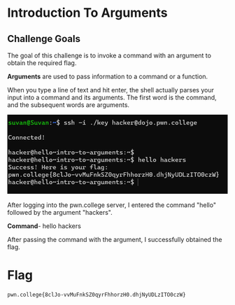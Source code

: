 # Introduction To Arguments

## Challenge Goals

The goal of this challenge is to invoke a command with an argument to obtain the required flag.

**Arguments** are  used to pass information to a command or a function.

When you type a line of text and hit enter, the shell actually parses your input into a command and its arguments. The first word is the command, and the subsequent words are arguments.

![Error loading Image](image-1.png)

After logging into the pwn.college server, I entered the command "hello" followed by the argument "hackers".

**Command**- hello hackers

After passing the command with the argument, I successfully obtained the flag.

# Flag

`pwn.college{8clJo-vvMuFnkSZ0qyrFhhorzH0.dhjNyUDLzITO0czW}`